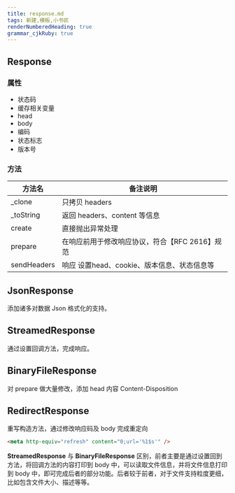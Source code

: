 ```yaml
---
title: response.md
tags: 新建,模板,小书匠
renderNumberedHeading: true
grammar_cjkRuby: true
---
```

## Response

### 属性
- 状态码
- 缓存相关变量
- head
- body
- 编码
- 状态标志
- 版本号

### 方法
|方法名|备注说明|
|-|-|
| _clone |只拷贝 headers|
| _toString |返回 headers、content 等信息|
| create | 直接抛出异常处理|
| prepare |在响应前用于修改响应协议，符合【RFC 2616】规范 |
| sendHeaders | 响应 设置head、cookie、版本信息、状态信息等|

## JsonResponse
添加诸多对数据 Json 格式化的支持。

## StreamedResponse
通过设置回调方法，完成响应。

## BinaryFileResponse
对 prepare 做大量修改，添加 head 内容 Content-Disposition

## RedirectResponse
重写构造方法，通过修改响应码及 body 完成重定向

``` html
<meta http-equiv="refresh" content="0;url='%1$s'" />
```

**StreamedResponse** 与 **BinaryFileResponse** 区别，前者主要是通过设置回到方法，将回调方法的内容打印到 body 中，可以读取文件信息，并将文件信息打印到 body 中，即可完成后者的部分功能。后者较于前者，对于文件支持粒度更细，比如包含文件大小、描述等等。


